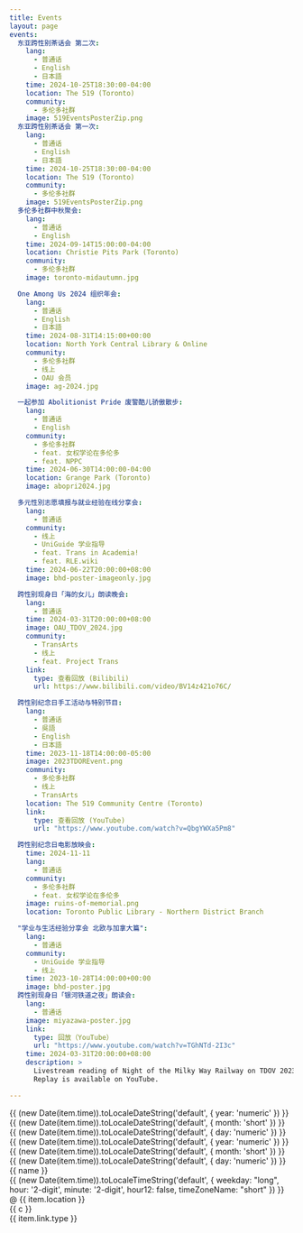 ```yaml
---
title: Events
layout: page
events:
  东亚跨性别茶话会 第二次:
	lang:
	  - 普通话
	  - English
	  - 日本語
	time: 2024-10-25T18:30:00-04:00
	location: The 519 (Toronto)
	community:
	  - 多伦多社群
	image: 519EventsPosterZip.png
  东亚跨性别茶话会 第一次:
	lang:
	  - 普通话
	  - English
	  - 日本語
	time: 2024-10-25T18:30:00-04:00
	location: The 519 (Toronto)
	community:
	  - 多伦多社群
	image: 519EventsPosterZip.png
  多伦多社群中秋聚会:
    lang:
      - 普通话
      - English
    time: 2024-09-14T15:00:00-04:00
    location: Christie Pits Park (Toronto)
    community:
      - 多伦多社群
    image: toronto-midautumn.jpg

  One Among Us 2024 组织年会:
    lang:
      - 普通话
      - English
      - 日本語
    time: 2024-08-31T14:15:00+00:00
    location: North York Central Library & Online
    community:
      - 多伦多社群
      - 线上
      - OAU 会员
    image: ag-2024.jpg

  一起参加 Abolitionist Pride 废警酷儿骄傲散步:
    lang:
      - 普通话
      - English
    community:
      - 多伦多社群
      - feat. 女权学论在多伦多
      - feat. NPPC
    time: 2024-06-30T14:00:00-04:00
    location: Grange Park (Toronto)
    image: abopri2024.jpg

  多元性別志愿填报与就业经验在线分享会:
    lang:
      - 普通话
    community:
      - 线上
      - UniGuide 学业指导
      - feat. Trans in Academia!
      - feat. RLE.wiki
    time: 2024-06-22T20:00:00+08:00
    image: bhd-poster-imageonly.jpg

  跨性别现身日「海的女儿」朗读晚会:
    lang:
      - 普通话
    time: 2024-03-31T20:00:00+08:00
    image: OAU_TDOV_2024.jpg
    community:
      - TransArts
      - 线上
      - feat. Project Trans
    link:
      type: 查看回放 (Bilibili)
      url: https://www.bilibili.com/video/BV14z421o76C/

  跨性别纪念日手工活动与特别节目:
    lang:
      - 普通话
      - 吳語
      - English
      - 日本語
    time: 2023-11-18T14:00:00-05:00
    image: 2023TDOREvent.png
    community:
      - 多伦多社群
      - 线上
      - TransArts
    location: The 519 Community Centre (Toronto)
    link:
      type: 查看回放 (YouTube)
      url: "https://www.youtube.com/watch?v=QbgYWXa5Pm8"

  跨性别纪念日电影放映会:
    time: 2024-11-11
    lang:
      - 普通话
    community:
      - 多伦多社群
      - feat. 女权学论在多伦多
    image: ruins-of-memorial.png
    location: Toronto Public Library - Northern District Branch

  "学业与生活经验分享会 北欧与加拿大篇":
    lang:
      - 普通话
    community:
      - UniGuide 学业指导
      - 线上
    time: 2023-10-28T14:00:00+00:00
    image: bhd-poster.jpg
  跨性别现身日「银河铁道之夜」朗读会:
    lang:
      - 普通话
    image: miyazawa-poster.jpg
    link:
      type: 回放（YouTube）
      url: "https://www.youtube.com/watch?v=TGhNTd-2I3c"
    time: 2024-03-31T20:00:00+08:00
    description: >
      Livestream reading of Night of the Milky Way Railway on TDOV 2023, by One Among Us & Project Trans.
      Replay is available on YouTube.

---
```


<div class="EventGrid">
  <div class="container">
    <div class="events">
      <div v-for="(item, name) in $frontmatter.events" :key="name" class="event" loading='lazy'>
        <div class="date" v-if="item.time">
          <span class="year">{{ (new Date(item.time)).toLocaleDateString('default', {  year: 'numeric' }) }}</span>
          <span class="month">{{ (new Date(item.time)).toLocaleDateString('default', {  month: 'short' }) }}</span>
          <span class="day">{{ (new Date(item.time)).toLocaleDateString('default', { day: 'numeric' }) }}</span>
          <div class="actual-date">
            <span class="year">{{ (new Date(item.time)).toLocaleDateString('default', {  year: 'numeric' }) }}</span>
            <span class="month">{{ (new Date(item.time)).toLocaleDateString('default', {  month: 'short' }) }}</span>
            <span class="day">{{ (new Date(item.time)).toLocaleDateString('default', { day: 'numeric' }) }}</span>
          </div>
        </div>
        <div>
          <div class="info">
            <div class="summary"> {{ name }} </div>
            <div class="time">
              <span v-if="item.time">
                {{ (new Date(item.time)).toLocaleTimeString('default', { weekday: "long", hour: '2-digit', minute: '2-digit', hour12: false, timeZoneName: "short" }) }}
              </span>
              <span v-if="item.location">
                @ {{ item.location }}
              </span>
            </div>
            <div class="community">
              <div v-for="c in item.community" :key="c" class="cclick" loading='lazy'> {{ c }}
              </div>
              <div class="clink" v-if="item.link && item.link.type"> 
                <a v-if="item.link && item.link.type" class="link-type" :href="`${item.link.url}`">
                  {{ item.link.type }}
                </a>
              </div>
            </div>
            <!--div class="lang">
                {{
                item.lang
                ? item.lang.reduce((x, y) => x + " / " + y)
                : "English / 普通话 / 吳語 / 日本語"
                }}
                </div-->
          </div>
          <div class="poster">
            <img :src="`/assets/events/${item.image}`" :alt="`${name}`" />
          </div>
        </div>
      </div>
    </div>
  </div>
</div>



<style scoped lang="sass">
// vitepress/VPFeatures
.EventGrid
    position: relative
    padding: 0 24px

@media (min-width: 640px)
    .EventGrid
        padding: 0 48px

@media (min-width: 960px)
    .EventGrid
        padding: 0 64px

// See Also: ../Calendar.vue

$grid__cols: 12
.container
    margin: 0 auto
    max-width: 1152px

.events
    display: block
    width: 100%
    padding: 1em 0 1em 0

// Event box (this card style is copied from VitePress homepage theme)
.event
    display: flex
    gap: 1em
    border: 1px solid var(--vp-c-bg-soft)
    border-radius: 12px
    height: 100%
    background-color: var(--vp-c-bg-soft)
    transition: border-color 0.25s, background-color 0.25s
    padding: 1em
    margin: 0 0 1em 0
    width: 100%

@media (min-width: 960px)
    .events
        display: block
        column-count: 2

.event:hover
    border-color: var(--vp-c-brand-1)

img
    border-radius: 12px


.date, .actual-date
    display: flex
    gap: 0.5em
    justify-content: flex-end

.date
    .month, .day, .year
        font-size: 1.5em

    .dow
        font-size: 1.2em
        line-height: 1.2em

    // BEGIN sideways-lr COMPATIBILITY WORKAROUND
    // It's okay if you don't understand this whole ordeal, css is awesome right?
    // Check https://stackoverflow.com/q/77353660/7346633
    writing-mode: vertical-rl
    position: relative

    span
        opacity: 0

    .actual-date
        position: absolute
        top: 0
        left: 0

        writing-mode: lr
        width: max-content
        transform: rotate(-90deg) translateX(-100%)
        transform-origin: top left

        span
            opacity: unset
    // END sideways-lr COMPATIBILITY WORKAROUND

.dow, .time, .month
    color: var(--vp-c-brand-1)

.summary
    font-weight: bold
    font-size: 1.2em
    margin: 0 0 4px 0

.description
    margin-top: 1em

.community
    display: flex
    gap: 6px
    flex-wrap: wrap
    padding: 6px 0px 6px 0px
    margin: 0 0 4px 0

.cclick, .clink
    border: 1px solid var(--vp-c-indigo-soft)
    border-radius: 12px
    padding: 2px 8px 0 8px
    color: var(--vp-c-indigo-1)
    background-color: var(--vp-c-indigo-soft)
    height: 26px
    white-space: nowrap

.clink
    border: 1px solid 
    border-radius: 12px
    padding: 2px 8px 0 8px
    color: var(--vp-c-red-1)
    background-color: var(--vp-c-red-soft)

    

// Phone
@media(max-width: 600px)
    .event
        flex-direction: column
        gap: 1.5em
        font-size: 0.8em

    .date
        writing-mode: horizontal-tb
        transform: none
        justify-content: flex-start
        align-items: flex-end

        .actual-date
            display: none

        span
            opacity: 1

</style>
